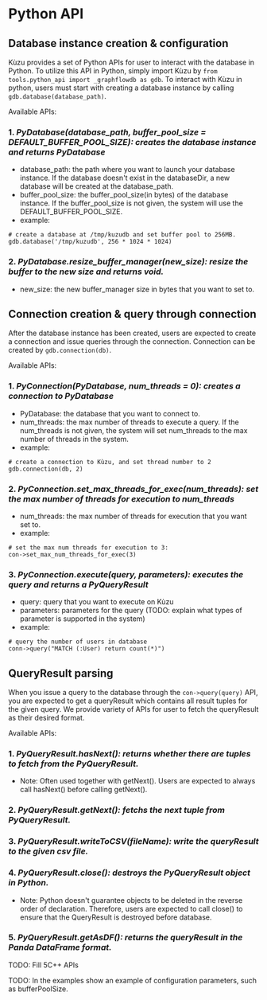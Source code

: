 # Python API

## Database instance creation & configuration
Kùzu provides a set of Python APIs for user to interact with the database in Python. To utilize this API in Python, simply import Kùzu by `from tools.python_api import _graphflowdb as gdb`. To interact with Kùzu in python, users must start with creating a database instance by calling `gdb.database(database_path)`. 

Available APIs:

### 1. *PyDatabase(database_path, buffer_pool_size = DEFAULT_BUFFER_POOL_SIZE): creates the database instance and returns PyDatabase*
  - database_path: the path where you want to launch your database instance. If the database doesn't exist in the databaseDir, a new database will be created at the database_path.
  - buffer_pool_size: the buffer_pool_size(in bytes) of the database instance. If the buffer_pool_size is not given, the system will use the DEFAULT_BUFFER_POOL_SIZE.
  - example:
  ``` 
  # create a database at /tmp/kuzudb and set buffer pool to 256MB.
  gdb.database('/tmp/kuzudb', 256 * 1024 * 1024)
  ```
### 2. *PyDatabase.resize_buffer_manager(new_size): resize the buffer to the new size and returns void.*
  - new_size: the new buffer_manager size in bytes that you want to set to.

## Connection creation & query through connection
After the database instance has been created, users are expected to create a connection and issue queries through the connection. Connection can be created by `gdb.connection(db)`.

Available APIs:
### 1. *PyConnection(PyDatabase, num_threads = 0): creates a connection to PyDatabase*
  - PyDatabase: the database that you want to connect to.
  - num_threads: the max number of threads to execute a query. If the num_threads is not given, the system will set num_threads to the max number of threads in the system.
  - example:
  ```
  # create a connection to Kùzu, and set thread number to 2
  gdb.connection(db, 2)
  ```
### 2. *PyConnection.set_max_threads_for_exec(num_threads): set the max number of threads for execution to num_threads*
  - num_threads: the max number of threads for execution that you want set to.
  - example:
  ```
  # set the max num threads for execution to 3:
  con->set_max_num_threads_for_exec(3)
  ```

### 3. *PyConnection.execute(query, parameters): executes the query and returns a PyQueryResult*
  - query: query that you want to execute on Kùzu
  - parameters: parameters for the query (TODO: explain what types of parameter is supported in the system)
  - example:
  ```
  # query the number of users in database
  conn->query("MATCH (:User) return count(*)")
  ```
  
## QueryResult parsing
When you issue a query to the database through the `con->query(query)` API, you are expected to get a queryResult which contains all result tuples for the given query.
We provide variety of APIs for user to fetch the queryResult as their desired format.

Available APIs:
### 1. *PyQueryResult.hasNext(): returns whether there are tuples to fetch from the PyQueryResult.*
  - Note: Often used together with getNext(). Users are expected to always call hasNext() before calling getNext().
### 2. *PyQueryResult.getNext(): fetchs the next tuple from PyQueryResult.*
### 3. *PyQueryResult.writeToCSV(fileName): write the queryResult to the given csv file.*
### 4. *PyQueryResult.close(): destroys the PyQueryResult object in Python.*
  - Note: Python doesn't guarantee objects to be deleted in the reverse order of declaration. Therefore, users are expected to call close() to ensure that the QueryResult is destroyed before database.
### 5. *PyQueryResult.getAsDF(): returns the queryResult in the Panda DataFrame format.*
 
  

        
TODO: Fill 5C++ APIs

TODO: In the examples show an example of configuration parameters, such as bufferPoolSize. 
